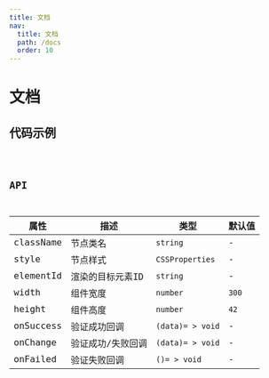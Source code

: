 ```yaml
---
title: 文档
nav:
  title: 文档
  path: /docs
  order: 10
---
```


# 文档

## 代码示例

<code src="./demo/demo02.tsx" />

## API

|属性|描述|类型|默认值|
|---|---|----|-----|
|className|节点类名|`string`|-|
|style|节点样式|`CSSProperties`|-|
|elementId|渲染的目标元素ID|`string`|-|
|width|组件宽度|`number`|`300`|
|height|组件高度|`number`|`42`|
|onSuccess|验证成功回调|`(data)= > void`|-|
|onChange|验证成功/失败回调|`(data)= > void`|-|
|onFailed|验证失败回调|`()= > void`|-|
